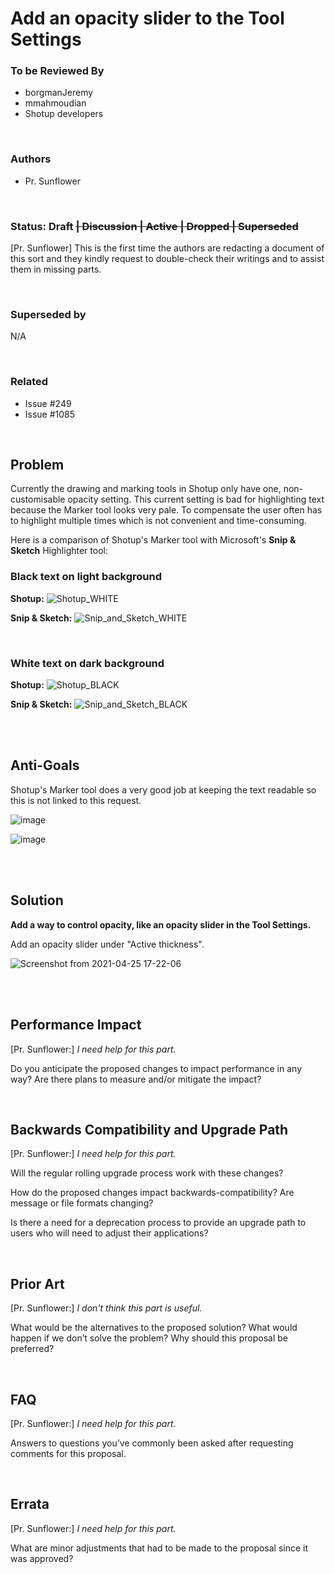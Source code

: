# Add an opacity slider to the Tool Settings

### To be Reviewed By

* borgmanJeremy
* mmahmoudian
* Shotup developers

<br>

### Authors

* Pr. Sunflower


<br>

### Status: Draft ~~| Discussion | Active | Dropped | Superseded~~

[Pr. Sunflower] This is the first time the authors are redacting a document of this sort and they kindly request to double-check their writings and to assist them in missing parts.


<br>

### Superseded by

N/A

<br>

### Related

* Issue #249
* Issue #1085



<br>

## Problem

Currently the drawing and marking tools in Shotup only have one, non-customisable opacity setting. This current setting is bad for highlighting text because the Marker tool looks very pale. To compensate the user often has to highlight multiple times which is not convenient and time-consuming.

Here is a comparison of Shotup's Marker tool with Microsoft's **Snip & Sketch** Highlighter tool:

### Black text on light background

**Shotup:**
![Shotup_WHITE](https://user-images.githubusercontent.com/59576952/96623357-8c0a8600-130b-11eb-82e9-05ebbd95a7d9.png)

**Snip & Sketch:**
![Snip_and_Sketch_WHITE](https://user-images.githubusercontent.com/59576952/96623397-9a58a200-130b-11eb-9d27-9a85f4fad504.png)

<br>

### White text on dark background

**Shotup:**
![Shotup_BLACK](https://user-images.githubusercontent.com/59576952/96623470-b8260700-130b-11eb-88ff-ff34ea69294c.png)

**Snip & Sketch:**
![Snip_and_Sketch_BLACK](https://user-images.githubusercontent.com/59576952/96623478-bbb98e00-130b-11eb-9e26-59f72cc936a4.png)





<br>

<br>

## Anti-Goals

Shotup's Marker tool does a very good job at keeping the text readable so this is not linked to this request.

![image](https://user-images.githubusercontent.com/59576952/96624043-806b8f00-130c-11eb-9eb3-ce01d19234df.png)

![image](https://user-images.githubusercontent.com/59576952/96624227-bf99e000-130c-11eb-92e7-d9c6087f110c.png)




<br>

<br>

## Solution

**Add a way to control opacity, like an opacity slider in the Tool Settings.**

Add an opacity slider under "Active thickness".

![Screenshot from 2021-04-25 17-22-06](https://user-images.githubusercontent.com/59576952/115998533-ba3d8b00-a5f8-11eb-8464-da15b42ce9b1.png)





<br>

<br>

## Performance Impact

[Pr. Sunflower:] *I need help for this part.*

Do you anticipate the proposed changes to impact performance in any way? Are there plans to measure and/or mitigate the impact?


<br>

## Backwards Compatibility and Upgrade Path

[Pr. Sunflower:] *I need help for this part.*

Will the regular rolling upgrade process work with these changes?

How do the proposed changes impact backwards-compatibility? Are message or file formats changing?

Is there a need for a deprecation process to provide an upgrade path to users who will need to adjust their applications?

<br>

## Prior Art

[Pr. Sunflower:] *I don't think this part is useful.*

What would be the alternatives to the proposed solution? What would happen if we don’t solve the problem? Why should this proposal be preferred?

<br>

## FAQ

[Pr. Sunflower:] *I need help for this part.*

Answers to questions you’ve commonly been asked after requesting comments for this proposal.

<br>

## Errata

[Pr. Sunflower:] *I need help for this part.*

What are minor adjustments that had to be made to the proposal since it was approved?
